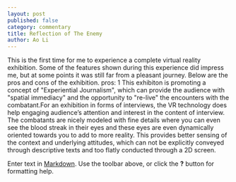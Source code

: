 ```yaml
---
layout: post
published: false
category: commentary
title: Reflection of The Enemy
author: Ao Li
---
```

This is the first time for me to experience a complete virtual reality exhibition. Some of the features shown during this experience did impress me, but at some points it was still far from a pleasant journey. Below are the pros and cons of the exhibition.
pros:
1 This exhibiton is promoting a concept of "Experiential Journalism", which can provide the audience with "spatial immediacy" and the opportunity to "re-live" the encounters with the combatant.For an exhibition in forms of interviews, the VR technology does help engaging audience’s attention and interest in the content of interview. The  combatants are nicely modeled with fine details where you can even see the blood streak in their eyes and these eyes are even dynamically oriented towards you to add to more reality.   This provides better sensing of the context and underlying attitudes, which can not be explicitly conveyed through descriptive texts and too flatly conducted through a 2D screen.

Enter text in [Markdown](http://daringfireball.net/projects/markdown/). Use the toolbar above, or click the **?** button for formatting help.
